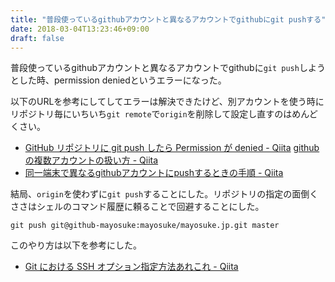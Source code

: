 ```yaml
---
title: "普段使っているgithubアカウントと異なるアカウントでgithubにgit pushする"
date: 2018-03-04T13:23:46+09:00
draft: false
---
```


普段使っているgithubアカウントと異なるアカウントでgithubに`git push`しようとした時、permission deniedというエラーになった。

以下のURLを参考にしてしてエラーは解決できたけど、別アカウントを使う時にリポジトリ毎にいちいち`git remote`で`origin`を削除して設定し直すのはめんどくさい。

- [GitHub リポジトリに git push したら Permission が denied - Qiita](https://qiita.com/tanishilove/items/3164ecf3f16585fa3bf2)
[githubの複数アカウントの扱い方 - Qiita](https://qiita.com/okappy/items/8fb3dacf176b45db85eb)
- [同一端末で異なるgithubアカウントにpushするときの手順 - Qiita](https://qiita.com/uni-3/items/9f303bae952da74f25e3#_reference-d99e6cda362604b4d477)

結局、`origin`を使わずに`git push`することにした。リポジトリの指定の面倒くささはシェルのコマンド履歴に頼ることで回避することにした。

`git push git@github-mayosuke:mayosuke/mayosuke.jp.git master`

このやり方は以下を参考にした。

- [Git における SSH オプション指定方法あれこれ - Qiita](https://qiita.com/kyanny/items/c397370862095c305cbe)

